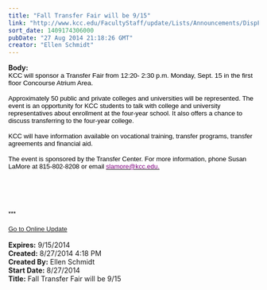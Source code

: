 ```yaml
---
title: "Fall Transfer Fair will be 9/15"
link: "http://www.kcc.edu/FacultyStaff/update/Lists/Announcements/DispForm.aspx?ID=1606"
sort_date: 1409174306000
pubDate: "27 Aug 2014 21:18:26 GMT"
creator: "Ellen Schmidt"
---
```


<div><b>Body:</b> <div class="ExternalClass60D01B23BBFF41539C9FF9FF0CFA5E0A"><div>
<div>
<p class="MsoNormal" style="margin:0in 0in 0pt"><span><span style="font-size:10pt;font-family:'Arial','sans-serif';color:black">KCC will sponsor a Transfer Fair from 12:20- 2:30 p.m. Monday, Sept. 15 in the first floor Concourse Atrium Area. </span></span></p><span><span style="font-family:'Arial','sans-serif';color:black">
<p class="MsoNormal" style="margin:0in 0in 0pt"><br /><font size="2">Approximately 50 public and private colleges and universities will be represented. The event is an opportunity for KCC students to talk with college and university representatives about enrollment at the four-year school. It also offers a chance to discuss transferring to the four-year college. </font></p>
<p class="MsoNormal" style="margin:0in 0in 0pt"><font size="2"></font> </p>
<p class="MsoNormal" style="margin:0in 0in 0pt"><font size="2">KCC will have information available on vocational training, transfer programs, transfer agreements and financial aid. </font></p>
<p class="MsoNormal" style="margin:0in 0in 0pt"><br /><font size="2">The event is sponsored by the Transfer Center. For more information, phone Susan LaMore at 815-802-8208 or email </font></span></span><span style="font-family:'Arial','sans-serif';color:black"><a href="mailto:slamore@kcc.edu." shape="rect" target="_blank"><font color="#800080" size="2">slamore@kcc.edu.</font></a></span></p>
<p class="MsoNormal" style="margin:0in 0in 0pt"><span style="font-family:'Arial','sans-serif';color:black"></span> </p>
<p class="MsoNormal" style="margin:0in 0in 0pt"><span style="font-family:'Arial','sans-serif';color:black"></span> </p>
<p class="MsoNormal" style="margin:0in 0in 0pt"><span style="font-family:'Arial','sans-serif';color:black"></span> </p>
<p class="MsoNormal" style="margin:0in 0in 0pt"><span style="font-family:'Arial','sans-serif';color:black"></span> </p>
<p class="MsoNormal" style="margin:0in 0in 0pt"><span style="font-family:'Arial','sans-serif';color:black"></span> </p>
<p class="MsoNormal" style="margin:0in 0in 0pt"><span style="font-family:'Arial','sans-serif';color:black"><font size="2">***</font></span></p>
<p class="MsoNormal" style="margin:0in 0in 0pt"><span style="font-family:'Arial','sans-serif';color:black"><font size="2"></font></span> </p>
<p class="MsoNormal" style="margin:0in 0in 0pt"><span style="font-family:'Arial','sans-serif';color:black"><font size="2"><a href="/FacultyStaff/update/Pages/dailyupdate.aspx">Go to Online Update</a></font></span></p>
<p class="MsoNormal" style="margin:0in 0in 0pt"><span><font size="2" face="Times New Roman"></font></span> </p></div></div></div></div>
<div><b>Expires:</b> 9/15/2014</div>
<div><b>Created:</b> 8/27/2014 4:18 PM</div>
<div><b>Created By:</b> Ellen Schmidt</div>
<div><b>Start Date:</b> 8/27/2014</div>
<div><b>Title:</b> Fall Transfer Fair will be 9/15</div>
